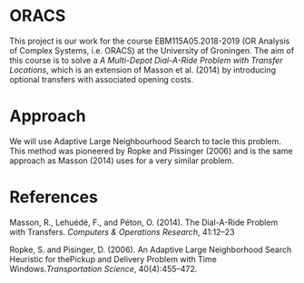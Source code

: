 # ORACS
This project is our work for the course EBM115A05.2018-2019 (OR Analysis of Complex Systems, i.e. ORACS) at the University of Groningen. The aim of this course is to solve a *A Multi-Depot Dial-A-Ride Problem with Transfer Locations*, which is an extension of Masson et al. (2014) by introducing optional transfers with associated opening costs. 

# Approach
We will use Adaptive Large Neighbourhood Search to tacle this problem. This method was pioneered by Ropke and Pissinger (2006) and is the same approach as Masson (2014) uses for a very similar problem. 

# References
Masson,  R.,  Lehuédé,  F.,  and  Péton,  O.  (2014).   The Dial-A-Ride Problem with Transfers. *Computers & Operations Research*, 41:12–23

Ropke, S. and Pisinger, D. (2006).  An Adaptive Large Neighborhood Search Heuristic for thePickup and Delivery Problem with Time Windows.*Transportation Science*, 40(4):455–472.
